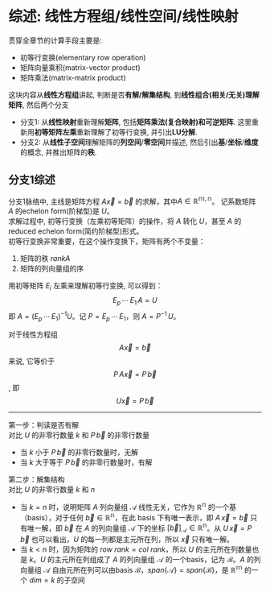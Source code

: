 # 综述: 线性方程组/线性空间/线性映射
贯穿全章节的计算手段主要是:
* 初等行变换(elementary row operation)
* 矩阵向量乘积(matrix-vector product)
* 矩阵乘法(matrix-matrix product)
  
这块内容从**线性方程组**讲起, 判断是否**有解/解集结构**, 到**线性组合(相关/无关)**理解**矩阵**, 然后两个分支
* 分支1: 从**线性映射**重新理解**矩阵**, 包括**矩阵乘法(复合映射)**和**可逆矩阵**. 这里重新用**初等矩阵左乘**重新理解了初等行变换, 并引出**LU分解**.
* 分支2: 从**线性子空间**理解矩阵的**列空间**/**零空间**并描述, 然后引出**基**/**坐标**/**维度**的概念, 并推出矩阵的**秩**.

## 分支1综述
分支1脉络中, 主线是矩阵方程 $A\vec{x}=\vec{b}$ 的求解，其中$A\in\mathbb{R^{m,n}}$。
记系数矩阵 $A$ 的echelon form(阶梯型)是 $U$。  
求解过程中, 初等行变换（左乘初等矩阵）的操作，将 $A$ 转化 $U$，甚至 $A$ 的reduced echelon form(简约阶梯型)形式。  
初等行变换非常重要，在这个操作变换下，矩阵有两个不变量：
1. 矩阵的秩 $rankA$
2. 矩阵的列向量组的序

用初等矩阵 $E_i$ 左乘来理解初等行变换, 可以得到：$$E_p\,\cdots\,E_1\,A=U$$
即 $A=({E_p\,\cdots\,E_1})^{-1}U$。记 $P={E_p\,\cdots\,E_1}$，则 $A=P^{-1}\,U$。

对于线性方程组 $$A\vec{x}=\vec{b}$$ 来说, 它等价于 $$P\,A\vec{x}=P\,\vec{b}$$, 即 $$U\vec{x}=P\,\vec{b}$$  

---
第一步：判读是否有解  
对比 $U$ 的非零行数量 $k$ 和 $P\,\vec{b}$ 的非零行数量
* 当 $k$ 小于 $P\,\vec{b}$ 的非零行数量时，无解
* 当 $k$ 大于等于 $P\,\vec{b}$ 的非零行数量时，有解

第二步：解集结构  
对比 $U$ 的非零行数量 $k$ 和 $n$
* 当 $k=n$ 时，说明矩阵 $A$ 列向量组 $\mathcal{A}$ 线性无关，它作为 $\mathbb{R^n}$ 的一个基（basis），对于任何 $\vec{b} \in \mathbb{R^{n}}$，在此 basis 下有唯一表示，即 $A\,\vec{x}=\vec{b}$ 只有唯一解，即 $\vec{b}$ 在 $A$ 的列向量组 $\mathcal{A}$ 下的坐标 $\displaystyle \left[\vec{b}\right]_\mathcal{A}\in\mathbb{R^n}$。从 $U\,\vec{x}=P\,\vec{b}$ 也可以看出，$U$ 的每一列都是主元所在列，所以 $\vec{x}$ 只有唯一解。
* 当 $k<n$ 时，因为矩阵的 $row\ rank = col\ rank$，所以 $U$ 的主元所在列数量也是 $k$。$U$ 的主元所在列组成了 $A$ 的列向量组 $\mathcal{A}$ 的一个basis，记为 $\mathcal{B}$。$A$ 的列向量组 $\mathcal{A}$ 自由元所在列可以由basis $\mathcal{B}$，$span\displaystyle \left\{\mathcal{A}\right\}=span\displaystyle \left\{\mathcal{B}\right\}$，是 $\mathbb{R^m}$ 的一个 $dim = k$ 的子空间